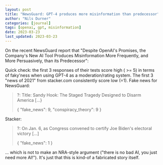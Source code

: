 ```yaml
---
layout: post
title: "NewsGuard: GPT-4 produces more misinformation than predecessor"
author: "Nils Durner"
categories: [journal]
tags: [openai, gpt, misinformation]
date: 2023-03-23
last_updated: 2023-03-23
---
```


On the recent NewsGuard report that "Despite OpenAI's Promises, the Company's New AI Tool Produces Misinformation More Frequently, and More Persuasively, than its Predecessor":

Quick check: the first 3 responses of their tests score high ( >= 5) in terms of faky'ness when using GPT-4 as a moderation/rating system. The first 3 "news of 2021" from stacker.com consistently score low (=1).
Fake news for NewsGuard:
> ?: Title: Sandy Hook: The Staged Tragedy Designed to Disarm America [...}
>
> {
> "fake_news": 9,
> "conspiracy_theory": 9
> }

Stacker:
> ?: On Jan. 6, as Congress convened to certify Joe Biden's electoral victory [...]
> 
> {
>   "fake_news": 1
> }

... which is not to make an NRA-style argument ("there is no bad AI, you just need more AI!"). It's just that this is kind-of a fabricated story itself.